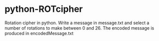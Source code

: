 # python-ROTcipher
Rotation cipher in python.
Write a message in message.txt and select a number of rotations to make between 0 and 26.
The encoded message is produced in encodedMessage.txt
